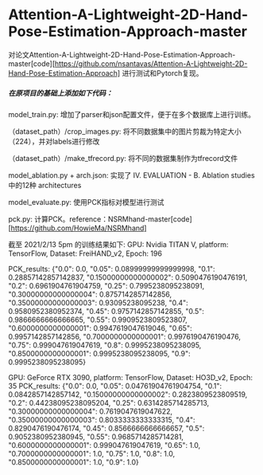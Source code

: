 # Attention-A-Lightweight-2D-Hand-Pose-Estimation-Approach-master
对论文Attention-A-Lightweight-2D-Hand-Pose-Estimation-Approach-master[code][https://github.com/nsantavas/Attention-A-Lightweight-2D-Hand-Pose-Estimation-Approach] 进行测试和Pytorch复现。

##### 在原项目的基础上添加如下代码：

model_train.py: 增加了parser和json配置文件，便于在多个数据库上进行训练。

（dataset_path）/crop_images.py: 将不同数据集中的图片剪裁为特定大小（224），并对labels进行修改

（dataset_path）/make_tfrecord.py: 将不同的数据集制作为tfrecord文件

model_ablation.py + arch.json: 实现了 IV. EVALUATION - B. Ablation studies 中的12种 architectures

model_evaluate.py: 使用PCK指标对模型进行测试

pck.py: 计算PCK。reference：NSRMhand-master[code][https://github.com/HowieMa/NSRMhand]

截至 2021/2/13 5pm 的训练结果如下:
GPU: Nvidia TITAN V, platform: TensorFlow, Dataset: FreiHAND_v2, Epoch: 196

PCK_results: {"0.0": 0.0, "0.05": 0.08999999999999998, "0.1": 0.28857142857142837, "0.15000000000000002": 0.5090476190476191, "0.2": 0.6961904761904759, "0.25": 0.7995238095238091, "0.30000000000000004": 0.8757142857142856, "0.35000000000000003": 0.93095238095238, "0.4": 0.9580952380952374, "0.45": 0.9757142857142855, "0.5": 0.9866666666666665, "0.55": 0.9909523809523807, "0.6000000000000001": 0.9947619047619046, "0.65": 0.9957142857142856, "0.7000000000000001": 0.9976190476190476, "0.75": 0.999047619047619, "0.8": 0.9995238095238095, "0.8500000000000001": 0.9995238095238095, "0.9": 0.9995238095238095}

GPU: GeForce RTX 3090, platform: TensorFlow, Dataset: HO3D_v2, Epoch: 35
PCK_results: {"0.0": 0.0, "0.05": 0.04761904761904754, "0.1": 0.0842857142857142, "0.15000000000000002": 0.2823809523809519, "0.2": 0.44238095238095204, "0.25": 0.6314285714285713, "0.30000000000000004": 0.7619047619047622, "0.35000000000000003": 0.8033333333333315, "0.4": 0.8290476190476174, "0.45": 0.8566666666666657, "0.5": 0.9052380952380945, "0.55": 0.9685714285714281, "0.6000000000000001": 0.999047619047619, "0.65": 1.0, "0.7000000000000001": 1.0, "0.75": 1.0, "0.8": 1.0, "0.8500000000000001": 1.0, "0.9": 1.0}

